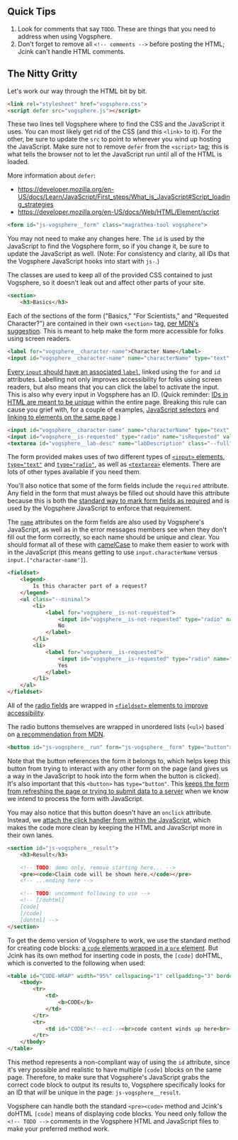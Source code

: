 ## Quick Tips
1. Look for comments that say `TODO`. These are things that you need to address when using Vogsphere.
1. Don't forget to remove all `<!-- comments -->` before posting the HTML; Jcink can't handle HTML comments.

## The Nitty Gritty

Let's work our way through the HTML bit by bit.

```html
<link rel="stylesheet" href="vogsphere.css">
<script defer src="vogsphere.js"></script>
```

These two lines tell Vogsphere where to find the CSS and the JavaScript it uses. You can most likely get rid of the CSS (and this `<link>` to it). For the other, be sure to update the `src` to point to wherever you wind up hosting the JavaScript. Make sure not to remove `defer` from the `<script>` tag; this is what tells the browser not to let the JavaScript run until all of the HTML is loaded.

More information about `defer`:
- https://developer.mozilla.org/en-US/docs/Learn/JavaScript/First_steps/What_is_JavaScript#Script_loading_strategies
- https://developer.mozilla.org/en-US/docs/Web/HTML/Element/script

```html
<form id="js-vogsphere__form" class="magrathea-tool vogsphere">
```

You may not need to make any changes here. The `id` is used by the JavaScript to find the Vogsphere form, so if you change it, be sure to update the JavaScript as well. (Note: For consistency and clarity, all IDs that the Vogsphere JavaScript hooks into start with `js-`.)

The classes are used to keep all of the provided CSS contained to just Vogsphere, so it doesn't leak out and affect other parts of your site.

```html
<section>
    <h3>Basics</h3>
```

Each of the sections of the form ("Basics," "For Scientists," and "Requested Character?") are contained in their own `<section>` tag, [per MDN's suggestion](https://developer.mozilla.org/en-US/docs/Learn/Forms/How_to_structure_a_web_form#Common_HTML_structures_used_with_forms). This is meant to help make the form more accessible for folks using screen readers.

```html
<label for="vogsphere__character-name">Character Name</label>
<input id="vogsphere__character-name" name="characterName" type="text" required>
```

[Every `input` should have an associated `label`](https://developer.mozilla.org/en-US/docs/Web/HTML/Element/label), linked using the `for` and `id` attributes. Labelling not only improves accessibility for folks using screen readers, but also means that you can click the label to activate the input. This is also why every input in Vogsphere has an ID. (Quick reminder: [IDs in HTML are meant to be unique](https://developer.mozilla.org/en-US/docs/Web/HTML/Global_attributes/id) within the entire page. Breaking this rule can cause you grief with, for a couple of examples, [JavaScript selectors](https://developer.mozilla.org/en-US/docs/Web/API/Document/getElementById) and [linking to elements on the same page](https://developer.mozilla.org/en-US/docs/Web/HTML/Element/a#Linking_to_an_element_on_the_same_page).)

```html
<input id="vogsphere__character-name" name="characterName" type="text" required>
<input id="vogsphere__is-requested" type="radio" name="isRequested" value="true" checked>
<textarea id="vogsphere__lab-desc" name="labDescription" class="--full" rows="5" aria-describedby="vogsphere__lab-desc-help"></textarea>
```

The form provided makes uses of two different types of [`<input>` elements](https://developer.mozilla.org/en-US/docs/Web/HTML/Element/input), [`type="text"`](https://developer.mozilla.org/en-US/docs/Web/HTML/Element/input/text) and [`type="radio"`](https://developer.mozilla.org/en-US/docs/Web/HTML/Element/input/radio), as well as [`<textarea>`](https://developer.mozilla.org/en-US/docs/Web/HTML/Element/textarea) elements. There are lots of other types available if you need them.

You'll also notice that some of the form fields include the `required` attribute. Any field in the form that must always be filled out should have this attribute because this is both the [standard way to mark form fields as required](https://developer.mozilla.org/en-US/docs/Web/HTML/Attributes/required) and is used by the Vogsphere JavaScript to enforce that requirement.

The [`name`](https://developer.mozilla.org/en-US/docs/Web/HTML/Element/input#htmlattrdefname) attributes on the form fields are also used by Vogsphere's JavaScript, as well as in the error messages members see when they don't fill out the form correctly, so each name should be unique and clear. You should format all of these with [camelCase](https://en.wikipedia.org/wiki/Camel_case) to make them easier to work with in the JavaScript (this means getting to use `input.characterName` versus `input.["character-name"]`).

```html
<fieldset>
    <legend>
        Is this character part of a request?
    </legend>
    <ul class="--minimal">
        <li>
            <label for="vogsphere__is-not-requested">
                <input id="vogsphere__is-not-requested" type="radio" name="isRequested" value="false">
                No
            </label>
        </li>
        <li>
            <label for="vogsphere__is-requested">
                <input id="vogsphere__is-requested" type="radio" name="isRequested" value="true" checked>
                Yes
            </label>
        </li>
    </ul>
</fieldset>
```

All of the [radio fields](https://developer.mozilla.org/en-US/docs/Web/HTML/Element/input/radio) are wrapped in [`<fieldset>` elements to improve accessibility](https://developer.mozilla.org/en-US/docs/Learn/Forms/How_to_structure_a_web_form#The_%3Cfieldset%3E_and_%3Clegend%3E_elements).

The radio buttons themselves are wrapped in unordered lists (`<ul>`) based on [a recommendation from MDN](https://developer.mozilla.org/en-US/docs/Learn/Forms/How_to_structure_a_web_form#Common_HTML_structures_used_with_forms).

```html
<button id="js-vogsphere__run" form="js-vogsphere__form" type="button">Generate Code</button>
```

Note that the button references the form it belongs to, which helps keep this button from trying to interact with any other form on the page (and gives us a way in the JavaScript to hook into the form when the button is clicked). It's also important that this `<button>` has `type="button"`. This [keeps the form from refreshing the page or trying to submit data to a server](https://developer.mozilla.org/en-US/docs/Web/HTML/Element/button#Notes) when we know we intend to process the form with JavaScript.

You may also notice that this button doesn't have an `onclick` attribute. Instead, we [attach the click handler from within the JavaScript](https://developer.mozilla.org/en-US/docs/Learn/JavaScript/First_steps/What_is_JavaScript#Inline_JavaScript_handlers), which makes the code more clean by keeping the HTML and JavaScript more in their own lanes.

```html
<section id="js-vogsphere__result">
    <h3>Result</h3>

    <!-- TODO: demo only, remove starting here... -->
    <pre><code>Claim code will be shown here.</code></pre>
    <!-- ...ending here -->

    <!-- TODO: uncomment following to use -->
    <!-- [/dohtml]
    [code]
    [/code]
    [dohtml] -->
</section>
```

To get the demo version of Vogsphere to work, we use the standard method for creating code blocks: [a `code` elements wrapped in a `pre` element](https://developer.mozilla.org/en-US/docs/Web/HTML/Element/code#Notes). But Jcink has its own method for inserting code in posts, the `[code]` doHTML, which is converted to the following when used:

```html
<table id="CODE-WRAP" width="95%" cellspacing="1" cellpadding="3" border="0" align="center">
    <tbody>
        <tr>
            <td>
                <b>CODE</b>
            </td>
        </tr>
        <tr>
            <td id="CODE"><!--ec1--><br>code content winds up here<br><!--c2--></td>
        </tr>
    </tbody>
</table>
```

This method represents a non-compliant way of using the `id` attribute, since it's very possible and realistic to have multiple `[code]` blocks on the same page. Therefore, to make sure that Vogsphere's JavaScript grabs the correct code block to output its results to, Vogsphere specifically looks for an ID that *will* be unique in the page: `js-vogsphere__result`.

Vogsphere can handle both the standard `<pre><code>` method and Jcink's doHTML `[code]` means of displaying code blocks. You need only follow the `<!-- TODO -->` comments in the Vogsphere HTML and JavaScript files to make your preferred method work.
